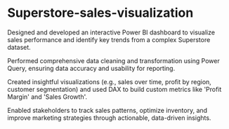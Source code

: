 # Superstore-sales-visualization

Designed and developed an interactive Power BI dashboard to visualize sales performance and identify key trends from a complex Superstore dataset.

Performed comprehensive data cleaning and transformation using Power Query, ensuring data accuracy and usability for reporting.

Created insightful visualizations (e.g., sales over time, profit by region, customer segmentation) and used DAX to build custom metrics like 'Profit Margin' and 'Sales Growth'.

Enabled stakeholders to track sales patterns, optimize inventory, and improve marketing strategies through actionable, data-driven insights.
